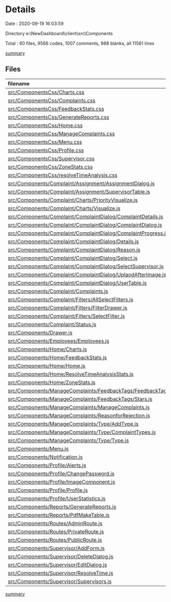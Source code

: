 # Details

Date : 2020-09-19 16:03:59

Directory e:\NewDashboard\client\src\Components

Total : 60 files,  9566 codes, 1007 comments, 988 blanks, all 11561 lines

[summary](results.md)

## Files
| filename | language | code | comment | blank | total |
| :--- | :--- | ---: | ---: | ---: | ---: |
| [src/ComponentsCss/Charts.css](/src/ComponentsCss/Charts.css) | CSS | 6 | 0 | 0 | 6 |
| [src/ComponentsCss/Complaints.css](/src/ComponentsCss/Complaints.css) | CSS | 118 | 7 | 24 | 149 |
| [src/ComponentsCss/FeedbackStats.css](/src/ComponentsCss/FeedbackStats.css) | CSS | 16 | 0 | 4 | 20 |
| [src/ComponentsCss/GenerateReports.css](/src/ComponentsCss/GenerateReports.css) | CSS | 35 | 2 | 4 | 41 |
| [src/ComponentsCss/Home.css](/src/ComponentsCss/Home.css) | CSS | 163 | 6 | 38 | 207 |
| [src/ComponentsCss/ManageComplaints.css](/src/ComponentsCss/ManageComplaints.css) | CSS | 14 | 1 | 4 | 19 |
| [src/ComponentsCss/Menu.css](/src/ComponentsCss/Menu.css) | CSS | 26 | 19 | 12 | 57 |
| [src/ComponentsCss/Profile.css](/src/ComponentsCss/Profile.css) | CSS | 46 | 6 | 8 | 60 |
| [src/ComponentsCss/Supervisor.css](/src/ComponentsCss/Supervisor.css) | CSS | 56 | 2 | 12 | 70 |
| [src/ComponentsCss/ZoneStats.css](/src/ComponentsCss/ZoneStats.css) | CSS | 20 | 10 | 4 | 34 |
| [src/ComponentsCss/resolveTimeAnalysis.css](/src/ComponentsCss/resolveTimeAnalysis.css) | CSS | 21 | 0 | 4 | 25 |
| [src/Components/Complaint/Assignment/AssignmentDialog.js](/src/Components/Complaint/Assignment/AssignmentDialog.js) | JavaScript | 145 | 0 | 21 | 166 |
| [src/Components/Complaint/Assignment/SupervisorTable.js](/src/Components/Complaint/Assignment/SupervisorTable.js) | JavaScript | 79 | 0 | 8 | 87 |
| [src/Components/Complaint/Charts/PriorityVisualize.js](/src/Components/Complaint/Charts/PriorityVisualize.js) | JavaScript | 90 | 0 | 3 | 93 |
| [src/Components/Complaint/Charts/Visualize.js](/src/Components/Complaint/Charts/Visualize.js) | JavaScript | 146 | 6 | 8 | 160 |
| [src/Components/Complaint/ComplaintDialog/ComplaintDetails.js](/src/Components/Complaint/ComplaintDialog/ComplaintDetails.js) | JavaScript | 85 | 4 | 12 | 101 |
| [src/Components/Complaint/ComplaintDialog/ComplaintDialog.js](/src/Components/Complaint/ComplaintDialog/ComplaintDialog.js) | JavaScript | 146 | 0 | 18 | 164 |
| [src/Components/Complaint/ComplaintDialog/ComplaintProgress.js](/src/Components/Complaint/ComplaintDialog/ComplaintProgress.js) | JavaScript | 356 | 29 | 25 | 410 |
| [src/Components/Complaint/ComplaintDialog/Details.js](/src/Components/Complaint/ComplaintDialog/Details.js) | JavaScript | 18 | 0 | 2 | 20 |
| [src/Components/Complaint/ComplaintDialog/Reason.js](/src/Components/Complaint/ComplaintDialog/Reason.js) | JavaScript | 98 | 0 | 10 | 108 |
| [src/Components/Complaint/ComplaintDialog/Select.js](/src/Components/Complaint/ComplaintDialog/Select.js) | JavaScript | 129 | 0 | 13 | 142 |
| [src/Components/Complaint/ComplaintDialog/SelectSupervisor.js](/src/Components/Complaint/ComplaintDialog/SelectSupervisor.js) | JavaScript | 103 | 3 | 11 | 117 |
| [src/Components/Complaint/ComplaintDialog/UplaodAfterImage.js](/src/Components/Complaint/ComplaintDialog/UplaodAfterImage.js) | JavaScript | 53 | 42 | 10 | 105 |
| [src/Components/Complaint/ComplaintDialog/UserTable.js](/src/Components/Complaint/ComplaintDialog/UserTable.js) | JavaScript | 120 | 3 | 9 | 132 |
| [src/Components/Complaint/Complaints.js](/src/Components/Complaint/Complaints.js) | JavaScript | 676 | 129 | 69 | 874 |
| [src/Components/Complaint/Filters/AllSelectFilters.js](/src/Components/Complaint/Filters/AllSelectFilters.js) | JavaScript | 62 | 0 | 6 | 68 |
| [src/Components/Complaint/Filters/FilterDrawer.js](/src/Components/Complaint/Filters/FilterDrawer.js) | JavaScript | 95 | 19 | 7 | 121 |
| [src/Components/Complaint/Filters/SelectFilter.js](/src/Components/Complaint/Filters/SelectFilter.js) | JavaScript | 108 | 8 | 15 | 131 |
| [src/Components/Complaint/Status.js](/src/Components/Complaint/Status.js) | JavaScript | 62 | 1 | 6 | 69 |
| [src/Components/Drawer.js](/src/Components/Drawer.js) | JavaScript | 0 | 0 | 1 | 1 |
| [src/Components/Employees/Employees.js](/src/Components/Employees/Employees.js) | JavaScript | 9 | 0 | 3 | 12 |
| [src/Components/Home/Charts.js](/src/Components/Home/Charts.js) | JavaScript | 421 | 5 | 51 | 477 |
| [src/Components/Home/FeedbackStats.js](/src/Components/Home/FeedbackStats.js) | JavaScript | 151 | 6 | 30 | 187 |
| [src/Components/Home/Home.js](/src/Components/Home/Home.js) | JavaScript | 306 | 27 | 43 | 376 |
| [src/Components/Home/ResolveTimeAnalysisStats.js](/src/Components/Home/ResolveTimeAnalysisStats.js) | JavaScript | 178 | 1 | 17 | 196 |
| [src/Components/Home/ZoneStats.js](/src/Components/Home/ZoneStats.js) | JavaScript | 230 | 16 | 30 | 276 |
| [src/Components/ManageComplaints/FeedbackTags/FeedbackTags.js](/src/Components/ManageComplaints/FeedbackTags/FeedbackTags.js) | JavaScript | 240 | 7 | 10 | 257 |
| [src/Components/ManageComplaints/FeedbackTags/Stars.js](/src/Components/ManageComplaints/FeedbackTags/Stars.js) | JavaScript | 101 | 6 | 5 | 112 |
| [src/Components/ManageComplaints/ManageComplaints.js](/src/Components/ManageComplaints/ManageComplaints.js) | JavaScript | 143 | 1 | 13 | 157 |
| [src/Components/ManageComplaints/ReasonforRejection.js](/src/Components/ManageComplaints/ReasonforRejection.js) | JavaScript | 203 | 3 | 13 | 219 |
| [src/Components/ManageComplaints/Type/AddType.js](/src/Components/ManageComplaints/Type/AddType.js) | JavaScript | 111 | 61 | 13 | 185 |
| [src/Components/ManageComplaints/Type/ComplaintTypes.js](/src/Components/ManageComplaints/Type/ComplaintTypes.js) | JavaScript | 85 | 2 | 6 | 93 |
| [src/Components/ManageComplaints/Type/Type.js](/src/Components/ManageComplaints/Type/Type.js) | JavaScript | 188 | 51 | 13 | 252 |
| [src/Components/Menu.js](/src/Components/Menu.js) | JavaScript | 256 | 47 | 26 | 329 |
| [src/Components/Notification.js](/src/Components/Notification.js) | JavaScript | 30 | 8 | 15 | 53 |
| [src/Components/Profile/Alerts.js](/src/Components/Profile/Alerts.js) | JavaScript | 171 | 20 | 10 | 201 |
| [src/Components/Profile/ChangePassword.js](/src/Components/Profile/ChangePassword.js) | JavaScript | 194 | 5 | 17 | 216 |
| [src/Components/Profile/ImageComponent.js](/src/Components/Profile/ImageComponent.js) | JavaScript | 83 | 106 | 14 | 203 |
| [src/Components/Profile/Profile.js](/src/Components/Profile/Profile.js) | JavaScript | 454 | 42 | 27 | 523 |
| [src/Components/Profile/UserStatistics.js](/src/Components/Profile/UserStatistics.js) | JavaScript | 129 | 2 | 10 | 141 |
| [src/Components/Reports/GenerateReports.js](/src/Components/Reports/GenerateReports.js) | JavaScript | 816 | 126 | 110 | 1,052 |
| [src/Components/Reports/PdfMakeTable.js](/src/Components/Reports/PdfMakeTable.js) | JavaScript | 61 | 0 | 21 | 82 |
| [src/Components/Routes/AdminRoute.js](/src/Components/Routes/AdminRoute.js) | JavaScript | 28 | 1 | 4 | 33 |
| [src/Components/Routes/PrivateRoute.js](/src/Components/Routes/PrivateRoute.js) | JavaScript | 27 | 2 | 6 | 35 |
| [src/Components/Routes/PublicRoute.js](/src/Components/Routes/PublicRoute.js) | JavaScript | 28 | 1 | 6 | 35 |
| [src/Components/Supervisor/AddForm.js](/src/Components/Supervisor/AddForm.js) | JavaScript | 531 | 4 | 25 | 560 |
| [src/Components/Supervisor/DeleteDialog.js](/src/Components/Supervisor/DeleteDialog.js) | JavaScript | 62 | 8 | 7 | 77 |
| [src/Components/Supervisor/EditDialog.js](/src/Components/Supervisor/EditDialog.js) | JavaScript | 188 | 1 | 11 | 200 |
| [src/Components/Supervisor/ResolveTime.js](/src/Components/Supervisor/ResolveTime.js) | JavaScript | 219 | 0 | 16 | 235 |
| [src/Components/Supervisor/Supervisors.js](/src/Components/Supervisor/Supervisors.js) | JavaScript | 831 | 151 | 48 | 1,030 |

[summary](results.md)